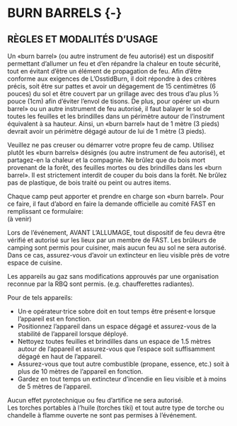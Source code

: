 # BURN BARRELS {-}

<h2><span>RÈGLES ET MODALITÉS D’USAGE</span></h2> 

Un «burn barrel» (ou autre instrument de feu autorisé) est un dispositif permettant d’allumer un  feu et d’en répandre la chaleur en toute sécurité, tout en évitant d’être un élément de propagation de feu. Afin d’être conforme aux exigences de L’OsstidBurn, il doit répondre à des critères précis, soit être sur pattes et avoir un dégagement de 15 centimètres (6 pouces) du sol et être couvert par un grillage avec des trous d’au plus ½ pouce (1cm) afin d’éviter l’envol de tisons. De plus, pour opérer un «burn barrel» ou  un autre instrument de feu autorisé, il faut balayer le sol de toutes les feuilles et les brindilles dans un périmètre autour de l’instrument  équivalent à sa hauteur. Ainsi, un «burn barrel»  haut de 1 mètre (3 pieds) devrait avoir un périmètre dégagé autour de lui de 1 mètre (3 pieds).  

Veuillez ne pas creuser ou démarrer votre propre feu de camp. Utilisez plutôt les «burn barrels» désignés (ou autre instrument de feu autorisé), et partagez-en la chaleur et la compagnie. Ne brûlez que du bois mort provenant de la forêt, des feuilles mortes ou des brindilles dans les «burn barrel». Il est strictement interdit de couper du bois dans la forêt. Ne brûlez pas de plastique, de bois traité ou peint ou autres items. 


Chaque camp peut apporter et prendre en charge  son «burn barrel». Pour ce faire, il faut  d’abord en faire la demande officielle au comité FAST en remplissant ce formulaire:  
(à venir)


Lors de l’événement, AVANT L’ALLUMAGE, tout dispositif de feu devra être vérifié et autorisé sur les lieux par un membre de FAST. 
Les brûleurs de camping sont permis pour cuisiner, mais aucun feu au sol ne sera autorisé. Dans ce cas, assurez-vous d’avoir un extincteur en lieu visible près de votre espace de cuisine. 


Les appareils au gaz sans modifications approuvés par une organisation reconnue par la RBQ sont permis. (e.g. chaufferettes radiantes). 

Pour de tels appareils: 

* Un·e opérateur·trice sobre doit en tout temps être présent·e lorsque l’appareil est en fonction. 
* Positionnez l’appareil dans un espace dégagé et assurez-vous de la stabilité de l’appareil  lorsque déployé. 
* Nettoyez toutes feuilles et brindilles dans un espace de 1.5 mètres autour de l’appareil et assurez-vous que l’espace soit suffisamment dégagé en haut de l’appareil. 
* Assurez-vous que tout autre combustible  (propane, essence, etc.) soit à plus de 10  mètres de l’appareil en fonction. 
* Gardez en tout temps un extincteur d’incendie en lieu visible et à moins de 5 mètres de l’appareil. 


Aucun effet pyrotechnique ou feu d’artifice ne sera autorisé.  
Les torches portables à l’huile (torches tiki) et  tout autre type de torche ou chandelle à flamme ouverte ne sont pas permises à l’événement.
